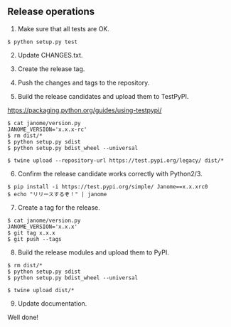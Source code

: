 ## Release operations

1. Make sure that all tests are OK.

```
$ python setup.py test
```

2. Update CHANGES.txt.

3. Create the release tag.

4. Push the changes and tags to the repository.

5. Build the release candidates and upload them to TestPyPI.

https://packaging.python.org/guides/using-testpypi/

```
$ cat janome/version.py
JANOME_VERSION='x.x.x-rc'
$ rm dist/*
$ python setup.py sdist
$ python setup.py bdist_wheel --universal
```

```
$ twine upload --repository-url https://test.pypi.org/legacy/ dist/*
```

6. Confirm the release candidate works correctly with Python2/3.

```
$ pip install -i https://test.pypi.org/simple/ Janome==x.x.xrc0
$ echo "リリースするぞ！" | janome
```

7. Create a tag for the release.

```
$ cat janome/version.py
JANOME_VERSION='x.x.x'
$ git tag x.x.x
$ git push --tags
```

8. Build the release modules and upload them to PyPI.

```
$ rm dist/*
$ python setup.py sdist
$ python setup.py bdist_wheel --universal
```

```
$ twine upload dist/*
```

9. Update documentation.

Well done!


